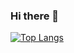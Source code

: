 ### Hi there 👋


[![Top Langs](https://github-readme-stats.vercel.app/api/top-langs/?username=anuraghazra&layout=compact)](https://github.com/biocity93/github-readme-stats)
